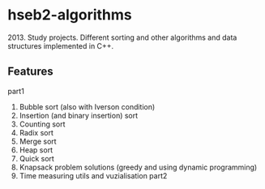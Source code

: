 # hseb2-algorithms
2013\. Study projects. Different sorting and other algorithms and data structures implemented in C++.
## Features
part1
1. Bubble sort (also with Iverson condition)
2. Insertion (and binary insertion) sort
3. Counting sort
4. Radix sort
5. Merge sort
6. Heap sort
7. Quick sort
8. Knapsack problem solutions (greedy and using dynamic programming)
9. Time measuring utils and vuzialisation
part2
